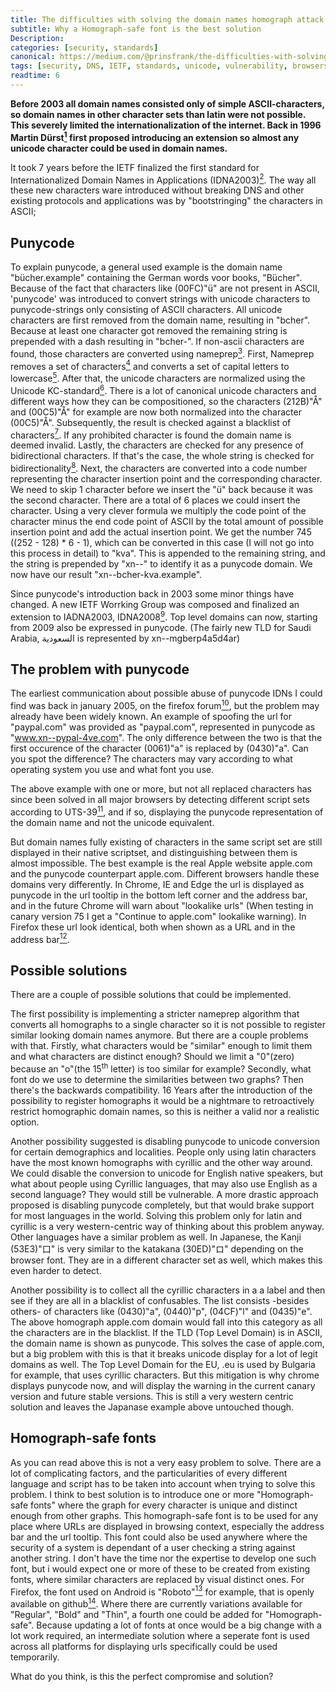 ```yaml
---
title: The difficulties with solving the domain names homograph attack
subtitle: Why a Homograph-safe font is the best solution
Description: 
categories: [security, standards]
canonical: https://medium.com/@prinsfrank/the-difficulties-with-solving-the-domain-names-homograph-attack-f3263d21045b
tags: [security, DNS, IETF, standards, unicode, vulnerability, browsers]
readtime: 6
---
```


**Before 2003 all domain names consisted only of simple ASCII-characters, so domain names in other character sets than latin were not possible. This severely limited the internationalization of the internet. Back in 1996 Martin Dürst[<sup>1</sup>](https://tools.ietf.org/html/draft-duerst-dns-i18n-00) first proposed introducing an extension so almost any unicode character could be used in domain names.**

It took 7 years before the IETF finalized the first standard for Internationalized Domain Names in Applications (IDNA2003)[<sup>2</sup>](https://www.ietf.org/rfc/rfc3492.txt). The way all these new characters ware introduced without breaking DNS and other existing protocols and applications was by "bootstringing" the characters in ASCII;

## Punycode

To explain punycode, a general used example is the domain name "bücher.example" containing the German words voor books, "Bücher". Because of the fact that characters like (00FC)"ü" are not present in ASCII, 'punycode' was introduced to convert strings with unicode characters to punycode-strings only consisting of ASCII characters. All unicode characters are first removed from the domain name, resulting in "bcher". Because at least one character got removed the remaining string is prepended with a dash resulting in "bcher-". If non-ascii characters are found, those characters are converted using nameprep[<sup>3</sup>](https://tools.ietf.org/html/rfc3491). First, Nameprep removes a set of characters[<sup>4</sup>](https://tools.ietf.org/html/rfc3454#appendix-B.1) and converts a set of capital letters to lowercase[<sup>5</sup>](https://tools.ietf.org/html/rfc3454#appendix-B.2). After that, the unicode characters are normalized using the Unicode KC-standard[<sup>6</sup>](http://www.unicode.org/reports/tr15/). There is a lot of canonical unicode characters and different ways how they can be compositioned, so the characters (212B)"Å" and (00C5)"Å" for example are now both normalized into the character (00C5)"Å". Subsequently, the result is checked against a blacklist of characters[<sup>7</sup>](https://tools.ietf.org/html/rfc3454#section-5). If any prohibited character is found the domain name is deemed invalid. Lastly, the characters are checked for any presence of bidirectional characters. If that's the case, the whole string is checked for bidirectionality[<sup>8</sup>](https://tools.ietf.org/html/rfc3454#section-6). Next, the characters are converted into a code number representing the character insertion point and the corresponding character. We need to skip 1 character before we insert the "ü" back because it was the second character. There are a total of 6 places we could insert the character. Using a very clever formula we multiply the code point of the character minus the end code point of ASCII by the total amount of possible insertion point and add the actual insertion point. We get the number 745 ((252 - 128) * 6 - 1), which can be converted in this case (I will not go into this process in detail) to "kva". This is appended to the remaining string, and the string is prepended by "xn--" to identify it as a punycode domain. We now have our result "xn--bcher-kva.example".

Since punycode's introduction back in 2003 some minor things have changed. A new IETF Worrking Group was composed and finalized an extension to IADNA2003, IDNA2008[<sup>9</sup>](https://tools.ietf.org/html/rfc5890). Top level domains can now, starting from 2009 also be expressed in punycode. (The fairly new TLD for Saudi Arabia, السعودية is represented by xn--mgberp4a5d4ar)

## The problem with punycode

The earliest communication about possible abuse of punycode IDNs I could find was back in january 2005, on the firefox forum[<sup>10</sup>](https://bugzilla.mozilla.org/show_bug.cgi?id=279099), but the problem may already have been widely known. An example of spoofing the url for "paypal.com" was provided as "pаypal.com", represented in punycode as "www.xn--pypal-4ve.com". The only difference between the two is that the first occurence of the character (0061)"a" is replaced by (0430)"а". Can you spot the difference? The characters may vary according to what operating system you use and what font you use.

The above example with one or more, but not all replaced characters has since been solved in all major browsers by detecting different script sets according to UTS-39[<sup>11</sup>](http://unicode.org/reports/tr39/#Mixed_Script_Examples), and if so, displaying the punycode representation of the domain name and not the unicode equivalent.

But domain names fully existing of characters in the same script set are still displayed in their native scriptset, and distinguishing between them is almost impossible. The best example is the real Apple website apple.com and the punycode counterpart аррӏе.com. Different browsers handle these domains very differently. In Chrome, IE and Edge the url is displayed as punycode in the url tooltip in the bottom left corner and the address bar, and in the future Chrome will warn about "lookalike urls" (When testing in canary version 75 I get a "Continue to apple.com" lookalike warning). In Firefox these url look identical, both when shown as a URL and in the address bar[<sup>12</sup>](https://bugzilla.mozilla.org/show_bug.cgi?id=1332714).

## Possible solutions

There are a couple of possible solutions that could be implemented.

The first possibility is implementing a stricter nameprep algorithm that converts all homographs to a single character so it is not possible to register similar looking domain names anymore. But there are a couple problems with that. Firstly, what characters would be "similar" enough to limit them and what characters are distinct enough? Should we limit a "0"(zero) because an "o"(the 15<sup>th</sup> letter) is too similar for example? Secondly, what font do we use to determine the similarities between two graphs? Then there's the backwards compatibility. 16 Years after the introduction of the possibility to register homographs it would be a nightmare to retroactively restrict homographic domain names, so this is neither a valid nor a realistic option.

Another possibility suggested is disabling punycode to unicode conversion for certain demographics and localities. People only using latin characters have the most known homographs with cyrillic and the other way around. We could disable the conversion to unicode for English native speakers, but what about people using Cyrillic languages, that may also use English as a second language? They would still be vulnerable. A more drastic approach proposed is disabling punycode completely, but that would brake support for most languages in the world. Solving this problem only for latin and cyrillic is a very western-centric way of thinking about this problem anyway. Other languages have a similar problem as well. In Japanese, the Kanji (53E3)"口" is very similar to the katakana (30ED)"ロ" depending on the browser font. They are in a different character set as well, which makes this even harder to detect.

Another possibility is to collect all the cyrillic characters in a a label and then see if they are all in a blacklist of confusables. The list consists -besides others- of characters like (0430)"а", (0440)"р", (04CF)"ӏ" and (0435)"е". The above homograph аррӏе.com domain would fall into this category as all the characters are in the blacklist. If the TLD (Top Level Domain) is in ASCII, the domain name is shown as punycode. This solves the case of аррӏе.com, but a big problem with this is that it breaks unicode display for a lot of legit domains as well. The Top Level Domain for the EU, .eu is used by Bulgaria for example, that uses cyrillic characters. But this mitigation is why chrome displays punycode now, and will display the warning in the current canary version and future stable versions. This is still a very western centric solution and leaves the Japanase example above untouched though.

## Homograph-safe fonts

As you can read above this is not a very easy problem to solve. There are a lot of complicating factors, and the particularities of every different language and script has to be taken into account when trying to solve this problem. I think to best solution is to introduce one or more "Homograph-safe fonts" where the graph for every character is unique and distinct enough from other graphs. This homograph-safe font is to be used for any place where URLs are displayed in browsing context, especially the address bar and the url tooltip. This font could also be used anywhere where the security of a system is dependant of a user checking a string against another string. I don't have the time nor the expertise to develop one such font, but i would expect one or more of these to be created from existing fonts, where similar characters are replaced by visual distinct ones. For Firefox, the font used on Android is "Roboto"[<sup>13</sup>](https://design.firefox.com/photon/visuals/typography.html) for example, that is openly available on github[<sup>14</sup>](https://github.com/google/roboto). Where there are currently variations available for "Regular", "Bold" and "Thin", a fourth one could be added for "Homograph-safe". Because updating a lot of fonts at once would be a big change with a lot work required, an intermediate solution where a seperate font is used across all platforms for displaying urls specifically could be used temporarily. 

What do you think, is this the perfect compromise and solution?